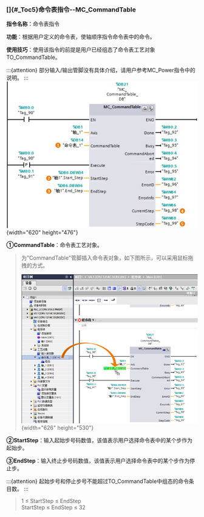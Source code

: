 ### []{#_Toc5}命令表指令\--MC_CommandTable

**指令名称**：命令表指令

**功能**：根据用户定义的命令表，使轴顺序指令命令表中的命令。

**使用技巧**：使用该指令的前提是用户已经组态了命令表工艺对象TO_CommandTable。

:::{attention}
部分输入/输出管脚没有具体介绍，请用户参考MC_Power指令中的说明。
:::
![](images/6-1.jpg){width="620" height="476"}

**①CommandTable**：命令表工艺对象。

> 为"CommandTable"管脚插入命令表对象，如下图所示，可以采用鼠标拖拽的方式。
>
> ![](images/6-2.jpg){width="626" height="530"}

**②StartStep**：输入起始步号码数值，该值表示用户选择命令表中的某个步作为起始步。

**③EndStep**：输入终止步号码数值，该值表示用户选择命令表中的某个步作为停止步。

:::{attention}
起始步号和停止步号不能超过TO_CommandTable中组态的命令条目数。
:::
>
> 1 ≤ StartStep ≤ EndStep\
> StartStep ≤ EndStep ≤ 32

